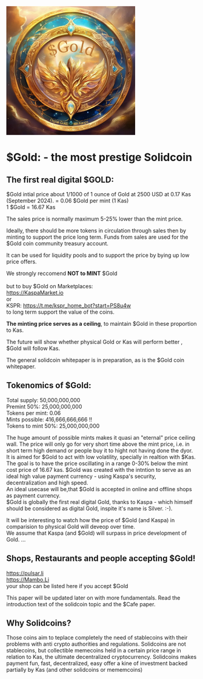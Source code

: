 <img src="https://raw.githubusercontent.com/Mambo-Token/Solidcoins/refs/heads/main/logos/Gold-Logo.png" width="340" height="340">

# $Gold: - the most prestige Solidcoin

## The first real digital $GOLD:

$Gold intial price about 1/1000 of 1 ounce of Gold at 2500 USD at 0.17 Kas (September 2024).
= 0.06 $Gold per mint (1 Kas)  
1 $Gold = 16.67 Kas

The sales price is normally maximum 5-25% lower than the mint price. 

Ideally, there should be more tokens in circulation through sales then by minting to support the price long term.
Funds from sales are used for the $Gold coin community treasury account. 

It can be used for liquidity pools and to support the price by bying up low price offers.

We strongly reccomend **NOT to MINT** $Gold <br>  
but to buy $Gold on Marketplaces:  
https://KaspaMarket.io   
or  
KSPR: https://t.me/kspr_home_bot?start=PS8u4w  
to long term support the value of the coins. <br>

**The minting price serves as a ceiling**, to maintain $Gold in these proportion to Kas.

The future will show whether physical Gold or Kas will perform better , $Gold will follow Kas.

The general solidcoin whitepaper is in preparation, as is the $Gold coin whitepaper.

## Tokenomics of $Gold:

Total supply: 50,000,000,000 <br>
Premint 50%: 25,000,000,000 <br>
Tokens per mint: 0.06 <br>
Mints possible: 416,666,666,666 !!<br>
Tokens to mint 50%: 25,000,000,000 <br>

The huge amount of possible mints makes it quasi an "eternal" price ceiling wall. The price will only go for very short time above the mint price, i.e. in short term high demand or people buy it to hight not having done the dyor. <br>
It is aimed for $Gold to act with low volatility, specially in realtion with $Kas.
The goal is to have the price oscillating in a range 0-30% below the mint cost price of 16.67 kas.
$Gold was created with the intntion to serve as an ideal high value payment currency - using Kaspa's security, decentralization and high speed.<br>
An ideal usecase will be,that $Gold is accepted in online and offline shops as payment currency.<br>
$Gold is globally the first real digital Gold, thanks to Kaspa - which himself should be considered as digital Gold, inspite it's name is Silver. :-).

It will be interesting to watch how the price of $Gold (and Kaspa) in comparision to physical Gold will deveop over time.<br>
We assume that Kaspa (and $Gold) will surpass in price development of Gold.
...  
## Shops, Restaurants and people accepting $Gold!  
https://pulsar.li  
https://Mambo.Li  
your shop can be listed here if you accept $Gold  

This paper will be updated later on with more fundamentals. Read the introduction text of the solidcoin topic and the $Cafe paper.  

## Why Solidcoins? <br>
Those coins aim to teplace completely the need of stablecoins with their problems with anti crypto authorities and regulations.
Solidcoins are not stablecoins, but collectible memecoins held in a certain price range in relation to Kas, the ultimate decentralized cryptocurrency.
Solidcoins makes payment fun, fast, decentralized, easy offer a kine of investment backed partially by Kas (and other solidcoins or mememcoins)
